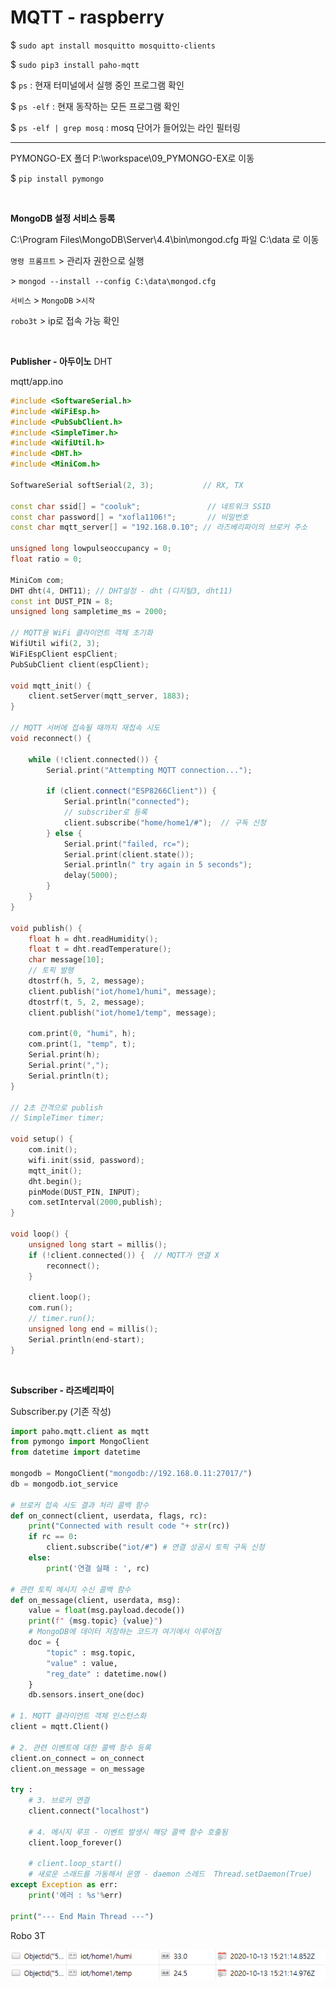 # MQTT - raspberry

$ `sudo apt install mosquitto mosquitto-clients`

$ `sudo pip3 install paho-mqtt`

$ `ps` : 현재 터미널에서 실행 중인 프로그램 확인

$ `ps -elf` : 현재 동작하는 모든 프로그램 확인

$ `ps -elf | grep mosq` : mosq 단어가 들어있는 라인 필터링

---

PYMONGO-EX 폴더 P:\workspace\09_PYMONGO-EX로 이동

$ `pip install pymongo`

<br>

**MongoDB 설정 서비스 등록**

C:\Program Files\MongoDB\Server\4.4\bin\mongod.cfg 파일 C:\data 로 이동

`명령 프롬프트` > 관리자 권한으로 실행

\> `mongod --install --config C:\data\mongod.cfg`

`서비스` > `MongoDB` >`시작`

`robo3t` > ip로 접속 가능 확인

<br>

**Publisher - 아두이노** DHT

mqtt/app.ino

```cpp
#include <SoftwareSerial.h>
#include <WiFiEsp.h>
#include <PubSubClient.h>
#include <SimpleTimer.h>
#include <WifiUtil.h>
#include <DHT.h>
#include <MiniCom.h>

SoftwareSerial softSerial(2, 3);           // RX, TX

const char ssid[] = "cooluk";               // 네트워크 SSID
const char password[] = "xofla1106!";       // 비밀번호
const char mqtt_server[] = "192.168.0.10"; // 라즈베리파이의 브로커 주소

unsigned long lowpulseoccupancy = 0;
float ratio = 0;

MiniCom com;
DHT dht(4, DHT11); // DHT설정 - dht (디지털3, dht11)
const int DUST_PIN = 8;
unsigned long sampletime_ms = 2000;

// MQTT용 WiFi 클라이언트 객체 초기화
WifiUtil wifi(2, 3);
WiFiEspClient espClient;
PubSubClient client(espClient);

void mqtt_init() {
    client.setServer(mqtt_server, 1883);
}

// MQTT 서버에 접속될 때까지 재접속 시도
void reconnect() {

    while (!client.connected()) {
        Serial.print("Attempting MQTT connection...");
        
        if (client.connect("ESP8266Client")) {
            Serial.println("connected");
            // subscriber로 등록
            client.subscribe("home/home1/#");  // 구독 신청
        } else {
            Serial.print("failed, rc=");
            Serial.print(client.state());
            Serial.println(" try again in 5 seconds");
            delay(5000);
        }
    }
}

void publish() {
    float h = dht.readHumidity();
    float t = dht.readTemperature();
    char message[10];
    // 토픽 발행
    dtostrf(h, 5, 2, message);
    client.publish("iot/home1/humi", message);
    dtostrf(t, 5, 2, message);
    client.publish("iot/home1/temp", message);

    com.print(0, "humi", h);
    com.print(1, "temp", t);
    Serial.print(h);
    Serial.print(",");
    Serial.println(t);
}

// 2초 간격으로 publish
// SimpleTimer timer;

void setup() {
    com.init();
    wifi.init(ssid, password);
    mqtt_init();
    dht.begin();
    pinMode(DUST_PIN, INPUT);
    com.setInterval(2000,publish);
}

void loop() {
    unsigned long start = millis();
    if (!client.connected()) {  // MQTT가 연결 X
        reconnect();
    }

    client.loop();
    com.run();
    // timer.run();
    unsigned long end = millis();
    Serial.println(end-start);
}
```

<br>

**Subscriber - 라즈베리파이**

Subscriber.py (기존 작성)

```python
import paho.mqtt.client as mqtt
from pymongo import MongoClient
from datetime import datetime

mongodb = MongoClient("mongodb://192.168.0.11:27017/")
db = mongodb.iot_service

# 브로커 접속 시도 결과 처리 콜백 함수
def on_connect(client, userdata, flags, rc):
    print("Connected with result code "+ str(rc))
    if rc == 0:
        client.subscribe("iot/#") # 연결 성공시 토픽 구독 신청
    else:
        print('연결 실패 : ', rc)
        
# 관련 토픽 메시지 수신 콜백 함수
def on_message(client, userdata, msg):
    value = float(msg.payload.decode())
    print(f" {msg.topic} {value}")
    # MongoDB에 데이터 저장하는 코드가 여기에서 이루어짐
    doc = {
        "topic" : msg.topic,
        "value" : value,
        "reg_date" : datetime.now()
    }
    db.sensors.insert_one(doc)
    
# 1. MQTT 클라이언트 객체 인스턴스화
client = mqtt.Client()

# 2. 관련 이벤트에 대한 콜백 함수 등록
client.on_connect = on_connect
client.on_message = on_message

try :
    # 3. 브로커 연결
    client.connect("localhost")
    
    # 4. 메시지 루프 - 이벤트 발생시 해당 콜백 함수 호출됨
    client.loop_forever()

    # client.loop_start()
    # 새로운 스래드를 가동해서 운영 - daemon 스레드  Thread.setDaemon(True)
except Exception as err:
	print('에러 : %s'%err)
    
print("--- End Main Thread ---")
```



Robo 3T

![image-20201013152212318](19_MQTT-raspberry.assets/image-20201013152212318.png)  